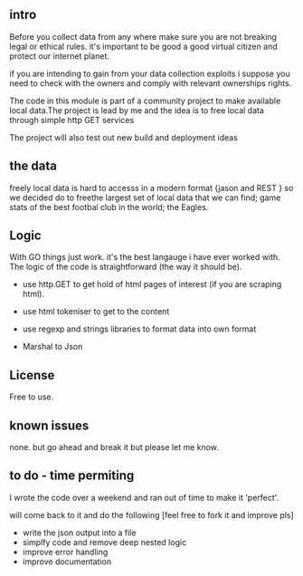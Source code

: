 
## intro

Before you collect data from any where make sure you are not breaking legal or ethical rules. it's important to be good a good  virtual  citizen and protect our internet planet.

if you are intending to gain from your data collection exploits i suppose  you need to check with the owners and comply with relevant ownerships rights.

The code in this module  is part of a community project to make available local data.The project is lead by me and the idea is to free local data through simple http GET services

The project will also test out new build and deployment ideas


## the data


freely local data is hard to accesss in a modern format {jason and REST } so we decided do to freethe largest set of local data that we can find; game stats of the best footbal club in the world; the Eagles.



## Logic

With GO things just work. it's the best langauge i have ever worked with. The logic of the code is straightforward     (the way it should be).

- use http.GET to get hold of html pages of interest (if you are scraping html).

- use html tokeniser to get to the content

- use regexp and strings libraries to format data into own format

- Marshal to Json

## License

Free to use.

## known issues

none. but go  ahead and break it but please let me know.

## to do - time permiting

I wrote the code over a weekend and ran out of time to make it 'perfect'.


will come back to it and do the following [feel free to fork it and improve pls]

- write the json output into a file
- simplfy code and remove deep nested logic
- improve error handling
- improve documentation

